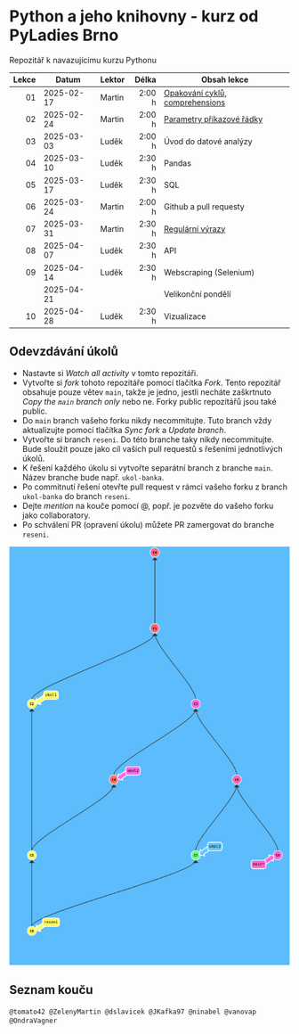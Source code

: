 # Python a jeho knihovny - kurz od PyLadies Brno

Repozitář k navazujícímu kurzu Pythonu

| Lekce | Datum      | Lektor |  Délka | Obsah lekce                              |
| ----: | ---------- | ------ | -----: | ---------------------------------------- |
|    01 | 2025-02-17 | Martin | 2:00 h | [Opakování cyklů, comprehensions][cykly] |
|    02 | 2025-02-24 | Martin | 2:00 h | [Parametry příkazové řádky][params]      |
|    03 | 2025-03-03 | Luděk  | 2:00 h | Úvod do datové analýzy                   |
|    04 | 2025-03-10 | Luděk  | 2:30 h | Pandas                                   |
|    05 | 2025-03-17 | Luděk  | 2:30 h | SQL                                      |
|    06 | 2025-03-24 | Martin | 2:00 h | Github a pull requesty                   |
|    07 | 2025-03-31 | Martin | 2:30 h | [Regulární výrazy][regexp]               |
|    08 | 2025-04-07 | Luděk  | 2:30 h | API                                      |
|    09 | 2025-04-14 | Luděk  | 2:30 h | Webscraping (Selenium)                   |
|       | 2025-04-21 |        |        | Velikonční pondělí                       |
|    10 | 2025-04-28 | Luděk  | 2:30 h | Vizualizace                              |

[cykly]: https://kodim.cz/czechitas/uvod-do-progr-2/bonusy/cykly-2/cyklus-s-ciselnou-radou
[params]: https://kodim.cz/czechitas/uvod-do-progr-2/bonusy/parametry-prikazove-radky/parametry
[regexp]: https://kodim.cz/czechitas/python-data-1/ziskavani-dat/regularni-vyrazy/regularni-vyrazy


## Odevzdávání úkolů

* Nastavte si _Watch all activity_ v tomto repozitáři.
* Vytvořte si _fork_ tohoto repozitáře pomocí tlačítka _Fork_. Tento repozitář
  obsahuje pouze větev `main`, takže je jedno, jestli necháte zaškrtnuto _Copy
  the `main` branch only_ nebo ne. Forky public repozítářů jsou také public.
* Do `main` branch vašeho forku nikdy necommitujte. Tuto branch vždy
  aktualizujte pomocí tlačítka _Sync fork_ a _Update branch_.
* Vytvořte si branch `reseni`. Do této branche taky nikdy necommitujte. Bude
  sloužit pouze jako cíl vašich pull requestů s řešeními jednotlivých úkolů.
* K řešení každého úkolu si vytvořte separátní branch z branche `main`. Název
  branche bude např. `ukol-banka`.
* Po commitnutí řešení otevřte pull request v rámci vašeho forku z branch
  `ukol-banka` do branch `reseni`.
* Dejte _mention_ na kouče pomocí @, popř. je pozvěte do vašeho forku jako
  collaboratory.
* Po schválení PR (opravení úkolu) můžete PR zamergovat do branche `reseni`.

![Branching](branching.png)

## Seznam kouču

```
@tomato42 @ZelenyMartin @dslavicek @JKafka97 @ninabel @vanovap @OndraVagner
```

